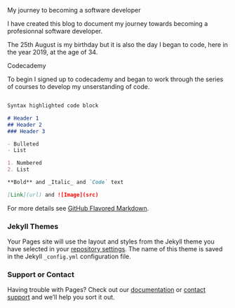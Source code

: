 My journey to becoming a software developer

I have created this blog to document my journey towards becoming a profesionnal software developer. 

The 25th August is my birthday but it is also the day I began to code, here in the year 2019, at the age of 34. 

Codecademy

To begin I signed up to codecademy and began to work through the series of courses to develop my unserstanding of code.

```markdown

Syntax highlighted code block

# Header 1
## Header 2
### Header 3

- Bulleted
- List

1. Numbered
2. List

**Bold** and _Italic_ and `Code` text

[Link](url) and ![Image](src)
```

For more details see [GitHub Flavored Markdown](https://guides.github.com/features/mastering-markdown/).

### Jekyll Themes

Your Pages site will use the layout and styles from the Jekyll theme you have selected in your [repository settings](https://github.com/jimmyb2508/jamesbarrington.github.io/settings). The name of this theme is saved in the Jekyll `_config.yml` configuration file.

### Support or Contact

Having trouble with Pages? Check out our [documentation](https://help.github.com/categories/github-pages-basics/) or [contact support](https://github.com/contact) and we’ll help you sort it out.
